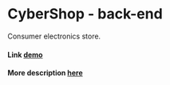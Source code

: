 # CyberShop - back-end
Consumer electronics store.
#### Link [demo](https://happybutter.github.io/Cyber-shop-frontend)
#### More description [here](https://github.com/HappyButter/Cyber-shop-frontend)
